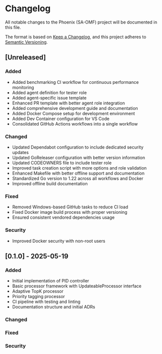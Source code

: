 # Changelog

All notable changes to the Phoenix (SA-OMF) project will be documented in this file.

The format is based on [Keep a Changelog](https://keepachangelog.com/en/1.0.0/),
and this project adheres to [Semantic Versioning](https://semver.org/spec/v2.0.0.html).

## [Unreleased]

### Added
- Added benchmarking CI workflow for continuous performance monitoring
- Added agent definition for tester role
- Added agent-specific issue template
- Enhanced PR template with better agent role integration
- Added comprehensive development guide and documentation
- Added Docker Compose setup for development environment
- Added Dev Container configuration for VS Code
- Consolidated GitHub Actions workflows into a single workflow

### Changed
- Updated Dependabot configuration to include dedicated security updates
- Updated GoReleaser configuration with better version information
- Updated CODEOWNERS file to include tester role
- Improved task creation script with more options and role validation
- Enhanced Makefile with better offline support and documentation
- Standardized Go version to 1.22 across all workflows and Docker
- Improved offline build documentation

### Fixed
- Removed Windows-based GitHub tasks to reduce CI load
- Fixed Docker image build process with proper versioning
- Ensured consistent vendored dependencies usage

### Security
- Improved Docker security with non-root users

## [0.1.0] - 2025-05-19

### Added
- Initial implementation of PID controller
- Basic processor framework with UpdateableProcessor interface
- Adaptive TopK processor
- Priority tagging processor
- CI pipeline with testing and linting
- Documentation structure and initial ADRs

### Changed

### Fixed

### Security